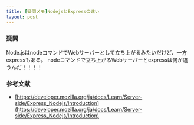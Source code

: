 ```yaml
---
title: [疑問メモ]NodejsとExpressの違い
layout: post
---
```



### 疑問
Node.jsはnodeコマンドでWebサーバーとして立ち上がるみたいだけど、一方expressもある。
nodeコマンドで立ち上がるWebサーバーとexpressは何が違うんだ！！！！


### 参考文献
- [https://developer.mozilla.org/ja/docs/Learn/Server-side/Express_Nodejs/Introduction](https://developer.mozilla.org/ja/docs/Learn/Server-side/Express_Nodejs/Introduction)